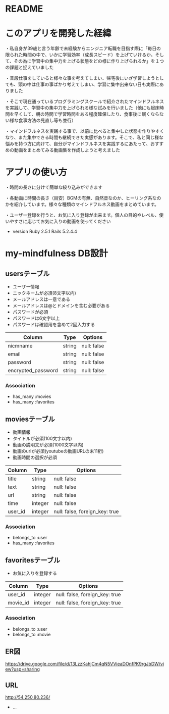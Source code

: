 # README

# このアプリを開発した経緯
・私自身が39歳と言う年齢で未経験からエンジニア転職を目指す際に「毎日の限られた時間の中で、いかに学習効率（成長スピード）を上げていけるか。そして、その為に学習中の集中力を上げる状態をどの様に作り上げられるか」を１つの課題と捉えていました

・普段仕事をしていると様々な事を考えてしまい、帰宅後にいざ学習しようとしても、頭の中は仕事の事ばかり考えてしまい、学習に集中出来ない日も実際にありました

・そこで現在通っているプログラミングスクールで紹介されたマインドフルネスを実践して、学習中の集中力を上げられる様な試みを行いました（他にも起床時間を早くして、朝の時間で学習時間をある程度確保したり、食事後に眠くならない様な食事方法の見直し等も並行）

・マインドフルネスを実践する事で、以前に比べると集中した状態を作りやすくなり、また集中できる時間も継続できた実感があります。そこで、私と同じ様な悩みを持つ方に向けて、自分がマインドフルネスを実践するにあたって、おすすめの動画をまとめてみる動画集を作成しようと考えました

# アプリの使い方
・時間の長さに分けて簡単な絞り込みができます

・各動画に時間の長さ（目安）BGMの有無、自然音なのか、ヒーリング系なのかを紹介しています。様々な種類のマインドフルネス動画をまとめています。

・ユーザー登録を行うと、お気に入り登録が出来ます。個人の目的やレベル、使いやすさに応じてお気に入りの動画を使ってください

* version
Ruby 2.5.1
Rails 5.2.4.4

# my-mindfulness DB設計

## usersテーブル
- ユーザー情報
 - ニックネームが必須(8文字以内)
 - メールアドレスは一意である
 - メールアドレスは@とドメインを含む必要がある
 - パスワードが必須
 - パスワードは6文字以上
 - パスワードは確認用を含めて2回入力する

|Column|Type|Options|
|------|----|-------|
|nicmname|string|null: false|
|email|string|null: false|
|password|string|null: false|
|encrypted_password|string|null: false|
### Association
- has_many :movies
- has_many :favorites


## moviesテーブル
- 動画情報
 - タイトルが必須(100文字以内)
 - 動画の説明文が必須(1000文字以内)
 - 動画のurlが必須(youtubeの動画URLの末11桁)
 - 動画時間の選択が必須

|Column|Type|Options|
|------|----|-------|
|title|string|null: false|
|text|string|null: false|
|url|string|null: false|
|time|integer|null: false|
|user_id|integer|null: false, foreign_key: true|
### Association
- belongs_to :user
- has_many :favorites

## favoritesテーブル
- お気に入りを登録する

|Column|Type|Options|
|------|----|-------|
|user_id|integer|null: false, foreign_key: true|
|movie_id|integer|null: false, foreign_key: true|
### Association
- belongs_to :user
- belongs_to :movie

## ER図
https://drive.google.com/file/d/13LzzKahjCm4qN5VVieaDOnfPK9rgJbDW/view?usp=sharing

## URL
http://54.250.80.236/
* ...
